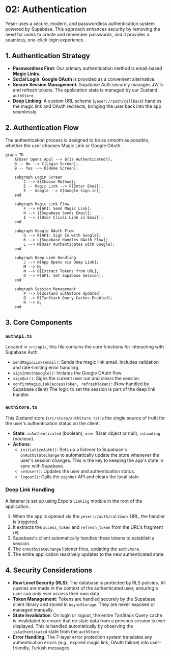 # 02: Authentication

Yeşer uses a secure, modern, and passwordless authentication system powered by Supabase. This approach enhances security by removing the need for users to create and remember passwords, and it provides a seamless, one-click login experience.

## 1. Authentication Strategy

- **Passwordless First**: Our primary authentication method is email-based **Magic Links**.
- **Social Login**: **Google OAuth** is provided as a convenient alternative.
- **Secure Session Management**: Supabase Auth securely manages JWTs and refresh tokens. The application state is managed by our Zustand `authStore`.
- **Deep Linking**: A custom URL scheme (`yeser://auth/callback`) handles the magic link and OAuth redirects, bringing the user back into the app seamlessly.

## 2. Authentication Flow

The authentication process is designed to be as smooth as possible, whether the user chooses Magic Link or Google OAuth.

```mermaid
graph TD
    A[User Opens App] --> B{Is Authenticated?};
    B -- No --> C[Login Screen];
    B -- Yes --> D[Home Screen];

    subgraph Login Screen
        C --> E{Choose Method};
        E -- Magic Link --> F[Enter Email];
        E -- Google --> G[Google Sign-in];
    end

    subgraph Magic Link Flow
        F --> H[API: Send Magic Link];
        H --> I[Supabase Sends Email];
        I --> J[User Clicks Link in Email];
    end

    subgraph Google OAuth Flow
        G --> K[API: Sign In with Google];
        K --> L[Supabase Handles OAuth Flow];
        L --> M[User Authenticates with Google];
    end

    subgraph Deep Link Handling
        J --> N[App Opens via Deep Link];
        M --> N;
        N --> O[Extract Tokens from URL];
        O --> P[API: Set Supabase Session];
    end

    subgraph Session Management
        P --> Q[Zustand authStore Updated];
        Q --> R[TanStack Query Caches Enabled];
        R --> D;
    end
```

## 3. Core Components

### `authApi.ts`

Located in `src/api/`, this file contains the core functions for interacting with Supabase Auth.

- `sendMagicLink(email)`: Sends the magic link email. Includes validation and rate-limiting error handling.
- `signInWithGoogle()`: Initiates the Google OAuth flow.
- `signOut()`: Signs the current user out and clears the session.
- `confirmMagicLink(accessToken, refreshToken)`: (Now handled by Supabase client) The logic to set the session is part of the deep link handler.

### `authStore.ts`

This Zustand store (`src/store/authStore.ts`) is the single source of truth for the user's authentication status on the client.

- **State**: `isAuthenticated` (boolean), `user` (User object or null), `isLoading` (boolean).
- **Actions**:
  - `initializeAuth()`: Sets up a listener to Supabase's `onAuthStateChange` to automatically update the store whenever the user's session changes. This is the key to keeping the app's state in sync with Supabase.
  - `setUser()`: Updates the user and authentication status.
  - `logout()`: Calls the `signOut` API and clears the local state.

### Deep Link Handling

A listener is set up using Expo's `Linking` module in the root of the application.

1.  When the app is opened via the `yeser://auth/callback` URL, the handler is triggered.
2.  It extracts the `access_token` and `refresh_token` from the URL's fragment (`#`).
3.  Supabase's client automatically handles these tokens to establish a session.
4.  The `onAuthStateChange` listener fires, updating the `authStore`.
5.  The entire application reactively updates to the new authenticated state.

## 4. Security Considerations

- **Row Level Security (RLS)**: The database is protected by RLS policies. All queries are made in the context of the authenticated user, ensuring a user can only ever access their own data.
- **Token Management**: Tokens are handled securely by the Supabase client library and stored in `AsyncStorage`. They are never exposed or managed manually.
- **State Invalidation**: On login or logout, the entire TanStack Query cache is invalidated to ensure that no stale data from a previous session is ever displayed. This is handled automatically by observing the `isAuthenticated` state from the `authStore`.
- **Error Handling**: The 7-layer error protection system translates any authentication errors (e.g., expired magic link, OAuth failure) into user-friendly, Turkish messages.
